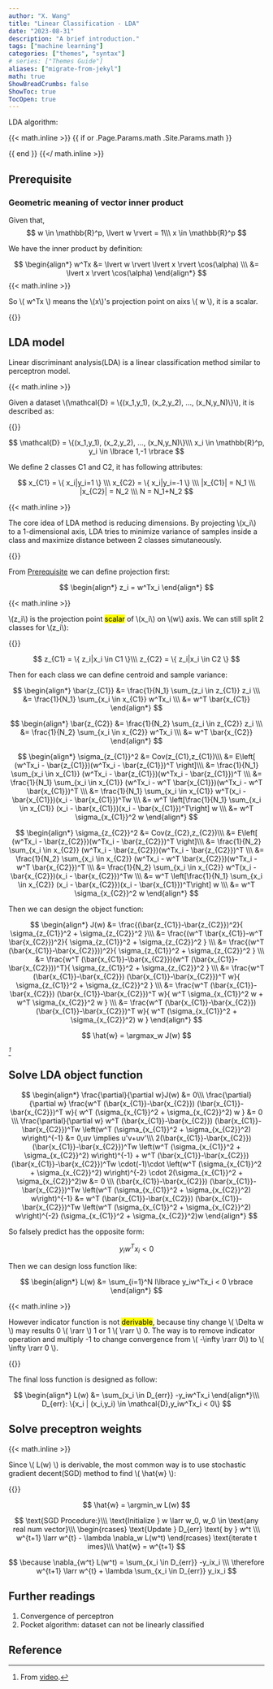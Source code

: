 ```yaml
---
author: "X. Wang"
title: "Linear Classification - LDA"
date: "2023-08-31"
description: "A brief introduction."
tags: ["machine learning"]
categories: ["themes", "syntax"]
# series: ["Themes Guide"]
aliases: ["migrate-from-jekyl"]
math: true
ShowBreadCrumbs: false
ShowToc: true
TocOpen: true
---
```


LDA algorithm:                                                         

{{< math.inline >}}
{{ if or .Page.Params.math .Site.Params.math }}

<!-- KaTeX -->
<!-- <link rel="stylesheet" href="https://cdn.jsdelivr.net/npm/katex@0.11.1/dist/katex.min.css" integrity="sha384-zB1R0rpPzHqg7Kpt0Aljp8JPLqbXI3bhnPWROx27a9N0Ll6ZP/+DiW/UqRcLbRjq" crossorigin="anonymous">
<script defer src="https://cdn.jsdelivr.net/npm/katex@0.11.1/dist/katex.min.js" integrity="sha384-y23I5Q6l+B6vatafAwxRu/0oK/79VlbSz7Q9aiSZUvyWYIYsd+qj+o24G5ZU2zJz" crossorigin="anonymous"></script>
<script defer src="https://cdn.jsdelivr.net/npm/katex@0.11.1/dist/contrib/auto-render.min.js" integrity="sha384-kWPLUVMOks5AQFrykwIup5lo0m3iMkkHrD0uJ4H5cjeGihAutqP0yW0J6dpFiVkI" crossorigin="anonymous" onload="renderMathInElement(document.body);"></script> -->
<link rel="stylesheet" href="https://cdn.jsdelivr.net/npm/katex@0.16.8/dist/katex.min.css" integrity="sha384-GvrOXuhMATgEsSwCs4smul74iXGOixntILdUW9XmUC6+HX0sLNAK3q71HotJqlAn" crossorigin="anonymous">

<!-- The loading of KaTeX is deferred to speed up page rendering -->
<script defer src="https://cdn.jsdelivr.net/npm/katex@0.16.8/dist/katex.min.js" integrity="sha384-cpW21h6RZv/phavutF+AuVYrr+dA8xD9zs6FwLpaCct6O9ctzYFfFr4dgmgccOTx" crossorigin="anonymous"></script>

<!-- To automatically render math in text elements, include the auto-render extension: -->
<script defer src="https://cdn.jsdelivr.net/npm/katex@0.16.8/dist/contrib/auto-render.min.js" integrity="sha384-+VBxd3r6XgURycqtZ117nYw44OOcIax56Z4dCRWbxyPt0Koah1uHoK0o4+/RRE05" crossorigin="anonymous"
    onload="renderMathInElement(document.body);"></script>
{{ end }}
{{</ math.inline >}}

<style>
    /* Set the font size of all math elements to 16px */
    .katex {
        font-size: 16px !important;
    }
</style>

## Prerequisite
### Geometric meaning of vector inner product
Given that,
$$
w \in \mathbb{R}^p, \lvert w \rvert = 1\\\
x \in \mathbb{R}^p
$$

We have the inner product by definition:

$$
\begin{align*}
w^Tx &= \lvert w \rvert \lvert x \rvert \cos(\alpha) \\\
&= \lvert x \rvert \cos(\alpha)
\end{align*}
$$
{{< math.inline >}}
<p>
So \( w^Tx \) means the \(x\)'s projection point on aixs \( w \), it is  a scalar.
</p>
{{</ math.inline >}}


## LDA model

Linear discriminant analysis(LDA) is a linear classification method similar to perceptron model.

{{< math.inline >}}
<p>
Given a dataset \(\mathcal{D} = \{(x_1,y_1), (x_2,y_2), ..., (x_N,y_N)\}\), it is described as:
</p>
{{</ math.inline >}}

$$
\mathcal{D} = \{(x_1,y_1), (x_2,y_2), ..., (x_N,y_N)\}\\\
x_i \in \mathbb{R}^p, y_i \in \lbrace 1,-1 \rbrace
$$

We define 2 classes C1 and C2, it has following attributes:

$$
x_{C1} = \{ x_i|y_i=1 \} \\\
x_{C2} = \{ x_i|y_i=-1 \} \\\
|x_{C1}| = N_1 \\\
|x_{C2}| = N_2 \\\
N = N_1+N_2
$$

{{< math.inline >}}
<p>
The core idea of LDA method is reducing dimensions. By projecting \(x_i\) to a 1-dimensional axis, LDA tries to minimize variance of samples inside a class and maximize distance between 2 classes simutaneously.
</p>
{{</ math.inline >}}

From [Prerequisite](#prerequisite) we can define projection first:

$$
\begin{align*}
z_i = w^Tx_i
\end{align*}
$$

{{< math.inline >}}
<p>
\(z_i\) is the projection point <mark>scalar</mark> of \(x_i\) on \(w\) axis. We can still split 2 classes for \(z_i\):
</p>
{{</ math.inline >}}

$$
z_{C1} = \{ z_i|x_i \in C1 \}\\\
z_{C2} = \{ z_i|x_i \in C2 \}
$$

Then for each class we can define centroid and sample variance:

$$
\begin{align*}
\bar{z_{C1}} &= \frac{1}{N_1} \sum_{z_i \in z_{C1}} z_i \\\
&= \frac{1}{N_1} \sum_{x_i \in x_{C1}} w^Tx_i \\\
&= w^T \bar{x_{C1}}
\end{align*}
$$

$$
\begin{align*}
\bar{z_{C2}} &= \frac{1}{N_2} \sum_{z_i \in z_{C2}} z_i \\\
&= \frac{1}{N_2} \sum_{x_i \in x_{C2}} w^Tx_i \\\
&= w^T \bar{x_{C2}}
\end{align*}
$$

$$
\begin{align*}
\sigma_{z_{C1}}^2 &= Cov(z_{C1},z_{C1})\\\
&= E\left[ (w^Tx_i - \bar{z_{C1}})(w^Tx_i - \bar{z_{C1}})^T \right]\\\
&= \frac{1}{N_1} \sum_{x_i \in x_{C1}} (w^Tx_i - \bar{z_{C1}})(w^Tx_i - \bar{z_{C1}})^T \\\
&= \frac{1}{N_1} \sum_{x_i \in x_{C1}} (w^Tx_i - w^T \bar{x_{C1}})(w^Tx_i - w^T \bar{x_{C1}})^T \\\
&= \frac{1}{N_1} \sum_{x_i \in x_{C1}} w^T(x_i - \bar{x_{C1}})(x_i - \bar{x_{C1}})^Tw \\\
&= w^T \left[\frac{1}{N_1} \sum_{x_i \in x_{C1}} (x_i - \bar{x_{C1}})(x_i - \bar{x_{C1}})^T\right] w \\\
&= w^T \sigma_{x_{C1}}^2 w
\end{align*}
$$

$$
\begin{align*}
\sigma_{z_{C2}}^2 &= Cov(z_{C2},z_{C2})\\\
&= E\left[ (w^Tx_i - \bar{z_{C2}})(w^Tx_i - \bar{z_{C2}})^T \right]\\\
&= \frac{1}{N_2} \sum_{x_i \in x_{C2}} (w^Tx_i - \bar{z_{C2}})(w^Tx_i - \bar{z_{C2}})^T \\\
&= \frac{1}{N_2} \sum_{x_i \in x_{C2}} (w^Tx_i - w^T \bar{x_{C2}})(w^Tx_i - w^T \bar{x_{C2}})^T \\\
&= \frac{1}{N_2} \sum_{x_i \in x_{C2}} w^T(x_i - \bar{x_{C2}})(x_i - \bar{x_{C2}})^Tw \\\
&= w^T \left[\frac{1}{N_1} \sum_{x_i \in x_{C2}} (x_i - \bar{x_{C2}})(x_i - \bar{x_{C1}})^T\right] w \\\
&= w^T \sigma_{x_{C2}}^2 w
\end{align*}
$$

Then we can design the object function:

$$
\begin{align*}
J(w) &= \frac{(\bar{z_{C1}}-\bar{z_{C2}})^2}{ \sigma_{z_{C1}}^2 + \sigma_{z_{C2}}^2 }\\\
&= \frac{(w^T \bar{x_{C1}}-w^T \bar{x_{C2}})^2}{ \sigma_{z_{C1}}^2 + \sigma_{z_{C2}}^2 } \\\
&= \frac{(w^T (\bar{x_{C1}}-\bar{x_{C2}}))^2}{ \sigma_{z_{C1}}^2 + \sigma_{z_{C2}}^2 } \\\
&= \frac{w^T (\bar{x_{C1}}-\bar{x_{C2}})(w^T (\bar{x_{C1}}-\bar{x_{C2}}))^T}{ \sigma_{z_{C1}}^2 + \sigma_{z_{C2}}^2 } \\\
&= \frac{w^T (\bar{x_{C1}}-\bar{x_{C2}}) (\bar{x_{C1}}-\bar{x_{C2}})^T w}{ \sigma_{z_{C1}}^2 + \sigma_{z_{C2}}^2 } \\\
&= \frac{w^T (\bar{x_{C1}}-\bar{x_{C2}}) (\bar{x_{C1}}-\bar{x_{C2}})^T w}{ w^T \sigma_{x_{C1}}^2 w + w^T \sigma_{x_{C2}}^2 w } \\\
&= \frac{w^T (\bar{x_{C1}}-\bar{x_{C2}}) (\bar{x_{C1}}-\bar{x_{C2}})^T w}{ w^T (\sigma_{x_{C1}}^2 + \sigma_{x_{C2}}^2) w }
\end{align*}
$$

$$
\hat{w} = \argmax_w J(w)
$$

 <cite>[^1]</cite>

## Solve LDA object function

$$
\begin{align*}
\frac{\partial}{\partial w}J(w) &= 0\\\
\frac{\partial}{\partial w} \frac{w^T (\bar{x_{C1}}-\bar{x_{C2}}) (\bar{x_{C1}}-\bar{x_{C2}})^T w}{ w^T (\sigma_{x_{C1}}^2 + \sigma_{x_{C2}}^2) w } &= 0 \\\
\frac{\partial}{\partial w} w^T (\bar{x_{C1}}-\bar{x_{C2}}) (\bar{x_{C1}}-\bar{x_{C2}})^Tw  \left(w^T (\sigma_{x_{C1}}^2 + \sigma_{x_{C2}}^2) w\right)^{-1}  &= 0,uv \implies u'v+uv'\\\ 
2(\bar{x_{C1}}-\bar{x_{C2}}) (\bar{x_{C1}}-\bar{x_{C2}})^Tw
\left(w^T (\sigma_{x_{C1}}^2 + \sigma_{x_{C2}}^2) w\right)^{-1}
+
w^T (\bar{x_{C1}}-\bar{x_{C2}}) (\bar{x_{C1}}-\bar{x_{C2}})^Tw
\cdot(-1)\cdot \left(w^T (\sigma_{x_{C1}}^2 + \sigma_{x_{C2}}^2) w\right)^{-2} \cdot 2(\sigma_{x_{C1}}^2 + \sigma_{x_{C2}}^2)w
&= 0 \\\
(\bar{x_{C1}}-\bar{x_{C2}}) (\bar{x_{C1}}-\bar{x_{C2}})^Tw
\left(w^T (\sigma_{x_{C1}}^2 + \sigma_{x_{C2}}^2) w\right)^{-1}
&= 
w^T (\bar{x_{C1}}-\bar{x_{C2}}) (\bar{x_{C1}}-\bar{x_{C2}})^Tw
 \left(w^T (\sigma_{x_{C1}}^2 + \sigma_{x_{C2}}^2) w\right)^{-2} (\sigma_{x_{C1}}^2 + \sigma_{x_{C2}}^2)w
\end{align*}
$$

So falsely predict has the opposite form:

$$
y_iw^Tx_i < 0
$$

Then we can design loss function like:

$$
\begin{align*}
L(w) &= \sum_{i=1}^N I\lbrace y_iw^Tx_i < 0 \rbrace
\end{align*}
$$

{{< math.inline >}}
<p>
However indicator function is not <mark>derivable</mark>, because tiny change \( \Delta w \) may results 0 \( \rarr \) 1 or 1 \( \rarr \) 0. The way is to remove indicator operation and multiply -1 to change convergence from \( -\infty \rarr 0\) to \( \infty \rarr 0 \).
</p>
{{</ math.inline >}}

The final loss function is designed as follow:

$$
\begin{align*}
L(w) &= \sum_{x_i \in D_{err}}  -y_iw^Tx_i
\end{align*}\\\
D_{err}: \{x_i | (x_i,y_i) \in \mathcal{D},y_iw^Tx_i < 0\}
$$

## Solve preceptron weights

{{< math.inline >}}
<p>
Since \( L(w) \) is derivable, the most common way is to use stochastic gradient decent(SGD) method to find \( \hat{w} \):
</p>
{{</ math.inline >}}

$$
\hat{w} = \argmin_w L(w)
$$

$$
\text{SGD Procedure:}\\\
\text{Initialize } w \larr w_0, w_0 \in \text{any real num vector}\\\
\begin{rcases}
\text{Update } D_{err} \text{ by } w^t \\\
w^{t+1} \larr w^{t} - \lambda \nabla_w L(w^t)
\end{rcases} \text{iterate t imes}\\\
\hat{w} = w^{t+1}
$$

$$
\because \nabla_{w^t} L(w^t) = \sum_{x_i \in D_{err}} -y_ix_i \\\
\therefore w^{t+1} \larr w^{t} + \lambda \sum_{x_i \in D_{err}} y_ix_i
$$

## Further readings
1. Convergence of perceptron
2. Pocket algorithm: dataset can not be linearly classified

## Reference

[^1]: From [video](https://www.bilibili.com/video/BV1aE411o7qd?p=14).
[^2]: From [source](https://www.math.uwaterloo.ca/~hwolkowi/matrixcookbook.pdf).